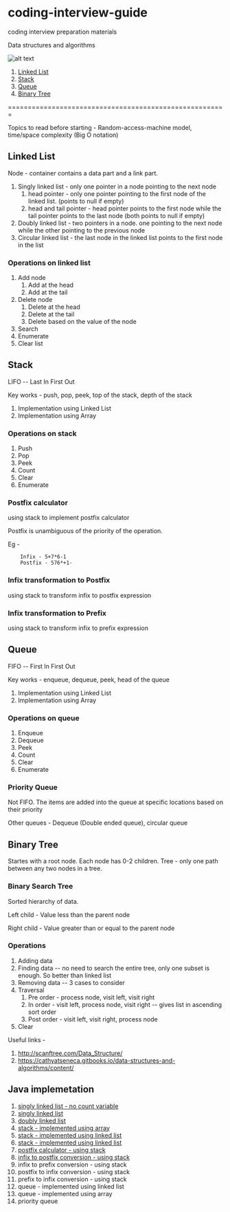 # coding-interview-guide
coding interview preparation materials



Data structures and algorithms

![alt text](http://scanftree.com/Data_Structure/pic.png "Data Structures")

1. [Linked List](#linked-list)
2. [Stack](#stack)
3. [Queue](#queue)
4. [Binary Tree](#binary-tree)

=======================================================

Topics to read before starting - Random-access-machine model, time/space complexity (Big O notation)

## Linked List
Node - container contains a data part and a link part.

1. Singly linked list - only one pointer in a node pointing to the next node
    1. head pointer - only one pointer pointing to the first node of the linked list. (points to null if empty)
    2. head and tail pointer - head pointer points to the first node while the tail pointer points to the last node (both points to null if empty)
2. Doubly linked list - two pointers in a node. one pointing to the next node while the other pointing to the previous node
3. Circular linked list - the last node in the linked list points to the first node in the list

### Operations on linked list
1. Add node
    1. Add at the head
    2. Add at the tail
2. Delete node
    1. Delete at the head
    2. Delete at the tail
    3. Delete based on the value of the node
3. Search
4. Enumerate
5. Clear list


## Stack
LIFO -- Last In First Out

Key works - push, pop, peek, top of the stack, depth of the stack

1. Implementation using Linked List
2. Implementation using Array

### Operations on stack
1. Push
2. Pop
3. Peek
4. Count
5. Clear
6. Enumerate

### Postfix calculator
using stack to implement postfix calculator

Postfix is unambiguous of the priority of the operation.

Eg -
```
    Infix - 5+7*6-1
    Postfix - 576*+1-
```

### Infix transformation to Postfix
using stack to transform infix to postfix expression

### Infix transformation to Prefix
using stack to transform infix to prefix expression

## Queue
FIFO -- First In First Out

Key works - enqueue, dequeue, peek, head of the queue

1. Implementation using Linked List
2. Implementation using Array

### Operations on queue
1. Enqueue
2. Dequeue
3. Peek
4. Count
5. Clear
6. Enumerate

### Priority Queue
Not FIFO. The items are added into the queue at specific locations based on their priority

Other queues - Dequeue (Double ended queue), circular queue

## Binary Tree
Startes with a root node. Each node has 0-2 children. Tree - only one path between any two nodes in a tree.

### Binary Search Tree
Sorted hierarchy of data. 

Left child - Value less than the parent node

Right child - Value greater than or equal to the parent node

### Operations
1. Adding data
2. Finding data -- no need to search the entire tree, only one subset is enough. So better than linked list
3. Removing data -- 3 cases to consider
4. Traversal
    1. Pre order - process node, visit left, visit right
    2. In order - visit left, process node, visit right -- gives list in ascending sort order
    3. Post order - visit left, visit right, process node
5. Clear


Useful links -
1. http://scanftree.com/Data_Structure/
2. https://cathyatseneca.gitbooks.io/data-structures-and-algorithms/content/


## Java implemetation
1. [singly linked list - no count variable](https://github.com/NithinBiliya/coding-interview-guide/blob/master/java-implementation/linked-list/com/cig/ds/SinglyLinkedList.java)
2. [singly linked list](https://github.com/NithinBiliya/coding-interview-guide/blob/master/java-implementation/linked-list/com/cig/ds/SinglyLinkedList2.java)
3. [doubly linked list](https://github.com/NithinBiliya/coding-interview-guide/blob/master/java-implementation/linked-list/com/cig/ds/DoublyLinkedList.java)
4. [stack - implemented using array](https://github.com/NithinBiliya/coding-interview-guide/blob/master/java-implementation/stack/com/cig/ds/StackArray.java)
5. [stack - implemented using linked list](https://github.com/NithinBiliya/coding-interview-guide/blob/master/java-implementation/stack/com/cig/ds/StackLinkedList.java)
6. [stack - implemented using linked list](https://github.com/NithinBiliya/coding-interview-guide/blob/master/java-implementation/stack/com/cig/ds/StackLinkedList.java)
7. [postfix calculator - using stack](https://github.com/NithinBiliya/coding-interview-guide/blob/master/java-implementation/stack/PostfixCalculator.java)
8. [infix to postfix conversion - using stack](https://github.com/NithinBiliya/coding-interview-guide/blob/master/java-implementation/stack/InfixToPostfix.java)
9. infix to prefix conversion - using stack
10. postfix to infix conversion - using stack
11. prefix to infix conversion - using stack
12. queue - implemented using linked list
13. queue - implemented using array
14. priority queue

